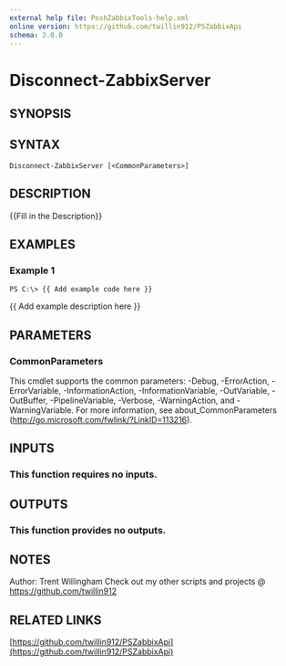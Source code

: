 ```yaml
---
external help file: PoshZabbixTools-help.xml
online version: https://github.com/twillin912/PSZabbixApi
schema: 2.0.0
---
```


# Disconnect-ZabbixServer

## SYNOPSIS

## SYNTAX

```
Disconnect-ZabbixServer [<CommonParameters>]
```

## DESCRIPTION
{{Fill in the Description}}

## EXAMPLES

### Example 1
```
PS C:\> {{ Add example code here }}
```

{{ Add example description here }}

## PARAMETERS

### CommonParameters
This cmdlet supports the common parameters: -Debug, -ErrorAction, -ErrorVariable, -InformationAction, -InformationVariable, -OutVariable, -OutBuffer, -PipelineVariable, -Verbose, -WarningAction, and -WarningVariable. For more information, see about_CommonParameters (http://go.microsoft.com/fwlink/?LinkID=113216).

## INPUTS

### This function requires no inputs.

## OUTPUTS

### This function provides no outputs.

## NOTES
Author: Trent Willingham
Check out my other scripts and projects @ https://github.com/twillin912

## RELATED LINKS

[https://github.com/twillin912/PSZabbixApi](https://github.com/twillin912/PSZabbixApi)

